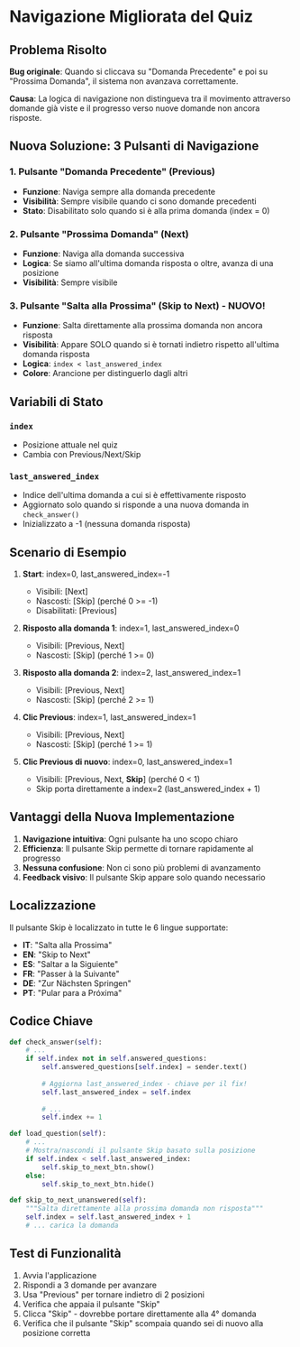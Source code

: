 # Navigazione Migliorata del Quiz

## Problema Risolto

**Bug originale**: Quando si cliccava su "Domanda Precedente" e poi su "Prossima Domanda", il sistema non avanzava correttamente.

**Causa**: La logica di navigazione non distingueva tra il movimento attraverso domande già viste e il progresso verso nuove domande non ancora risposte.

## Nuova Soluzione: 3 Pulsanti di Navigazione

### 1. Pulsante "Domanda Precedente" (Previous)
- **Funzione**: Naviga sempre alla domanda precedente
- **Visibilità**: Sempre visibile quando ci sono domande precedenti
- **Stato**: Disabilitato solo quando si è alla prima domanda (index = 0)

### 2. Pulsante "Prossima Domanda" (Next)  
- **Funzione**: Naviga alla domanda successiva
- **Logica**: Se siamo all'ultima domanda risposta o oltre, avanza di una posizione
- **Visibilità**: Sempre visibile

### 3. Pulsante "Salta alla Prossima" (Skip to Next) - NUOVO!
- **Funzione**: Salta direttamente alla prossima domanda non ancora risposta
- **Visibilità**: Appare SOLO quando si è tornati indietro rispetto all'ultima domanda risposta
- **Logica**: `index < last_answered_index`
- **Colore**: Arancione per distinguerlo dagli altri

## Variabili di Stato

### `index`
- Posizione attuale nel quiz
- Cambia con Previous/Next/Skip

### `last_answered_index`  
- Indice dell'ultima domanda a cui si è effettivamente risposto
- Aggiornato solo quando si risponde a una nuova domanda in `check_answer()`
- Inizializzato a -1 (nessuna domanda risposta)

## Scenario di Esempio

1. **Start**: index=0, last_answered_index=-1
   - Visibili: [Next]
   - Nascosti: [Skip] (perché 0 >= -1)
   - Disabilitati: [Previous]

2. **Risposto alla domanda 1**: index=1, last_answered_index=0  
   - Visibili: [Previous, Next]
   - Nascosti: [Skip] (perché 1 >= 0)

3. **Risposto alla domanda 2**: index=2, last_answered_index=1
   - Visibili: [Previous, Next] 
   - Nascosti: [Skip] (perché 2 >= 1)

4. **Clic Previous**: index=1, last_answered_index=1
   - Visibili: [Previous, Next]
   - Nascosti: [Skip] (perché 1 >= 1)

5. **Clic Previous di nuovo**: index=0, last_answered_index=1
   - Visibili: [Previous, Next, **Skip**] (perché 0 < 1)
   - Skip porta direttamente a index=2 (last_answered_index + 1)

## Vantaggi della Nuova Implementazione

1. **Navigazione intuitiva**: Ogni pulsante ha uno scopo chiaro
2. **Efficienza**: Il pulsante Skip permette di tornare rapidamente al progresso
3. **Nessuna confusione**: Non ci sono più problemi di avanzamento
4. **Feedback visivo**: Il pulsante Skip appare solo quando necessario

## Localizzazione

Il pulsante Skip è localizzato in tutte le 6 lingue supportate:
- **IT**: "Salta alla Prossima"  
- **EN**: "Skip to Next"
- **ES**: "Saltar a la Siguiente"
- **FR**: "Passer à la Suivante"
- **DE**: "Zur Nächsten Springen"
- **PT**: "Pular para a Próxima"

## Codice Chiave

```python
def check_answer(self):
    # ...
    if self.index not in self.answered_questions:
        self.answered_questions[self.index] = sender.text()
        
        # Aggiorna last_answered_index - chiave per il fix!
        self.last_answered_index = self.index
        
        # ...
        self.index += 1

def load_question(self):
    # ...
    # Mostra/nascondi il pulsante Skip basato sulla posizione
    if self.index < self.last_answered_index:
        self.skip_to_next_btn.show()
    else:
        self.skip_to_next_btn.hide()

def skip_to_next_unanswered(self):
    """Salta direttamente alla prossima domanda non risposta"""
    self.index = self.last_answered_index + 1
    # ... carica la domanda
```

## Test di Funzionalità

1. Avvia l'applicazione
2. Rispondi a 3 domande per avanzare
3. Usa "Previous" per tornare indietro di 2 posizioni  
4. Verifica che appaia il pulsante "Skip"
5. Clicca "Skip" - dovrebbe portare direttamente alla 4° domanda
6. Verifica che il pulsante "Skip" scompaia quando sei di nuovo alla posizione corretta
